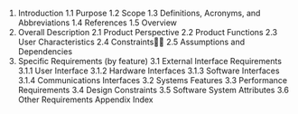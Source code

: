 1. Introduction
		1.1 Purpose
		1.2 Scope
		1.3 Definitions, Acronyms, and Abbreviations
		1.4 References
		1.5 Overview
2. Overall Description
		2.1 Product Perspective
		2.2 Product Functions 
		2.3 User Characteristics
		2.4 Constraints
		2.5 Assumptions and Dependencies
3. Specific Requirements (by feature)
		3.1 External Interface Requirements
				3.1.1 User Interface
				3.1.2 Hardware Interfaces
				3.1.3 Software Interfaces
				3.1.4 Communications Interfaces
		3.2 Systems Features
		3.3 Performance Requirements
		3.4 Design Constraints
		3.5 Software System Attributes
		3.6 Other Requirements
Appendix
Index